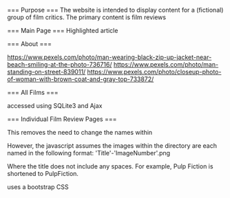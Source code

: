 
=== Purpose ===
The website is intended to display content for a (fictional) group of film critics. The primary content is film reviews

=== Main Page ===
Highlighted article 

=== About ===

https://www.pexels.com/photo/man-wearing-black-zip-up-jacket-near-beach-smiling-at-the-photo-736716/
https://www.pexels.com/photo/man-standing-on-street-839011/
https://www.pexels.com/photo/closeup-photo-of-woman-with-brown-coat-and-gray-top-733872/

=== All Films ===

accessed using SQLite3 and Ajax

=== Individual Film Review Pages ===

This removes the need to change the names within 

However, the javascript assumes the images within the directory are each named in the following format: 'Title'-'ImageNumber'.png

Where the title does not include any spaces. For example, Pulp Fiction is shortened to PulpFiction.

uses a bootstrap CSS
